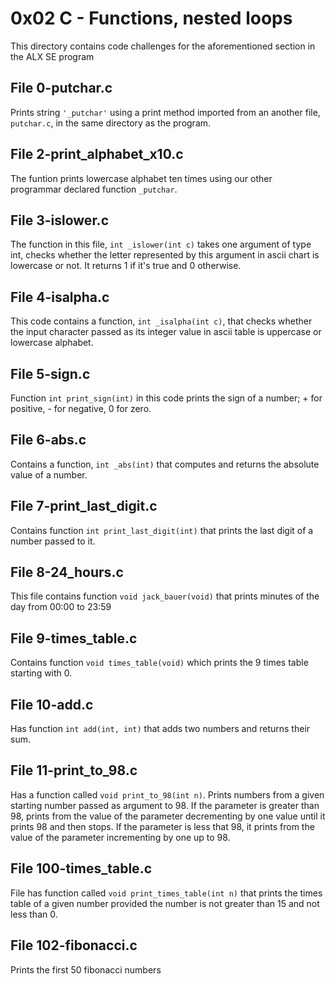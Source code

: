 # 0x02 C - Functions, nested loops
This directory contains code challenges for the aforementioned section in the ALX SE program

## File 0-putchar.c
Prints string `'_putchar'` using a print method imported from an another file, `putchar.c`, in the same directory as the program.

## File 2-print_alphabet_x10.c
The funtion prints lowercase alphabet ten times using our other programmar declared function `_putchar`.

## File 3-islower.c
The function in this file, `int _islower(int c)` takes one argument of type int, checks whether the letter represented by this argument in ascii chart is lowercase or not. It returns 1 if it's true and 0 otherwise.

## File 4-isalpha.c
This code contains a function, `int _isalpha(int c)`, that checks whether the input character passed as its integer value in ascii table is uppercase or lowercase alphabet.

## File 5-sign.c
Function `int print_sign(int)` in this code prints the sign of a number; + for positive, - for negative, 0 for zero.

## File 6-abs.c
Contains a function, `int _abs(int)` that computes and returns the absolute value of a number.

## File 7-print_last_digit.c
Contains function `int print_last_digit(int)` that prints the last digit of a number passed to it.

## File 8-24_hours.c
This file contains function `void jack_bauer(void)` that prints minutes of the day from 00:00 to 23:59

## File 9-times_table.c
Contains function `void times_table(void)` which prints the 9 times table starting with 0.

## File 10-add.c
Has function `int add(int, int)` that adds two numbers and returns their sum.

## File 11-print_to_98.c
Has a function called `void print_to_98(int n)`. Prints numbers from a given starting number passed as argument to 98. If the parameter is greater than 98, prints from the value of the parameter decrementing by one value until it prints 98 and then stops. If the parameter is less that 98, it prints from the value of the parameter incrementing by one up to 98.

## File 100-times_table.c
File has function called `void print_times_table(int n)` that prints the times table of a given number provided the number is not greater than 15 and not less than 0.

## File 102-fibonacci.c
Prints the first 50 fibonacci numbers


